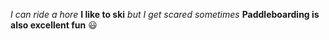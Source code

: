 *I can ride a hore*
**I like to ski**
_but I get scared sometimes_
__Paddleboarding is also excellent fun__ 😃
